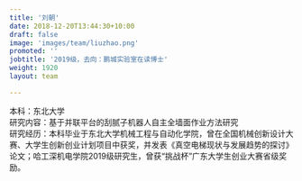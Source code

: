 ```yaml
---
title: '刘朝'
date: 2018-12-20T13:44:30+10:00
draft: false
image: 'images/team/liuzhao.png'
promoted: ''
jobtitle: '2019级，去向：鹏城实验室在读博士'
weight: 1920
layout: team

---
```

本科：东北大学  
研究内容：基于并联平台的刮腻子机器人自主全墙面作业方法研究   
研究经历：本科毕业于东北大学机械工程与自动化学院，曾在全国机械创新设计大赛、大学生创新创业计划项目中获奖，并发表《真空电梯现状与发展趋势的探讨》论文；哈工深机电学院2019级研究生，曾获“挑战杯”广东大学生创业大赛省级奖励。

